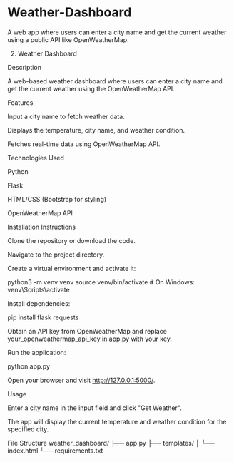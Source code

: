 # Weather-Dashboard
A web app where users can enter a city name and get the current weather using a public API like OpenWeatherMap.

2. Weather Dashboard

Description

A web-based weather dashboard where users can enter a city name and get the current weather using the OpenWeatherMap API.

Features

Input a city name to fetch weather data.

Displays the temperature, city name, and weather condition.

Fetches real-time data using OpenWeatherMap API.

Technologies Used

Python

Flask

HTML/CSS (Bootstrap for styling)

OpenWeatherMap API

Installation Instructions

Clone the repository or download the code.

Navigate to the project directory.

Create a virtual environment and activate it:

python3 -m venv venv
source venv/bin/activate  # On Windows: venv\Scripts\activate

Install dependencies:

pip install flask requests

Obtain an API key from OpenWeatherMap and replace your_openweathermap_api_key in app.py with your key.

Run the application:

python app.py

Open your browser and visit http://127.0.0.1:5000/.

Usage

Enter a city name in the input field and click "Get Weather".

The app will display the current temperature and weather condition for the specified city.

File Structure
weather_dashboard/
├── app.py
├── templates/
│   └── index.html
└── requirements.txt
